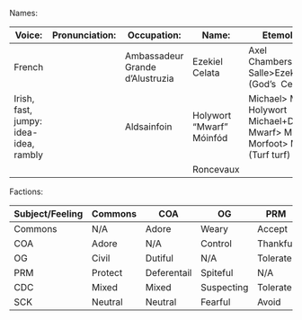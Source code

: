 
Names:

| Voice:                                | Pronunciation: | Occupation:                     | Name:                    | Etemology:                                                                            | Loc.: | Org.: | Ideas: |     |
| ------------------------------------- | -------------- | ------------------------------- | ------------------------ | ------------------------------------------------------------------------------------- | ----- | ----- | ------ | --- |
| French                                |                | Ambassadeur Grande d’Alustruzia | Ezekiel Celata           | Axel Chambers>Essieu Salle>Ezekiel (God’s  Celata                                     |       | COA   |        |     |
| Irish, fast, jumpy: idea-idea, rambly |                | Aldsainfoin                     | Holywort “Mwarf” Móinfód | Michael> Miholy> Holywort Michael+Dwarf> Mwarf> Mawfort> Morfoot> Móinfód (Turf turf) |       | COA   |        |     |
|                                       |                |                                 | Roncevaux                |                                                                                       |       |       |        |     |
Factions:

| Subject/Feeling | Commons | COA         | OG         | PRM      | CDC       | SCK       |
| --------------- | ------- | ----------- | ---------- | -------- | --------- | --------- |
| Commons         | N/A     | Adore       | Weary      | Accept   | Tolerate  | Unawares  |
| COA             | Adore   | N/A         | Control    | Thankful | Accepting | Disaprove |
| OG              | Civil   | Dutiful     | N/A        | Tolerate | Tolertate | Nusance   |
| PRM             | Protect | Deferentail | Spiteful   | N/A      | Disaprove | Unawares  |
| CDC             | Mixed   | Mixed       | Suspecting | Tolerate | N/A       | Allied    |
| SCK             | Neutral | Neutral     | Fearful    | Avoid    | Avoid     | N/A       |

